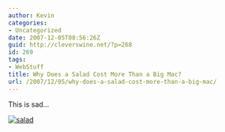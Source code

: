 ```yaml
---
author: Kevin
categories:
- Uncategorized
date: 2007-12-05T08:56:26Z
guid: http://cleverswine.net/?p=268
id: 269
tags:
- WebStuff
title: Why Does a Salad Cost More Than a Big Mac?
url: /2007/12/05/why-does-a-salad-cost-more-than-a-big-mac/
---
```


This is sad&#8230;

[<img src='https://i1.wp.com/blog.cleverswine.net/wp-content/uploads/2007/12/pyramid.jpg?w=840' alt='salad' data-recalc-dims="1" />](http://www.pcrm.org.nyud.net:8080/magazine/gm07autumn/health_pork.html)